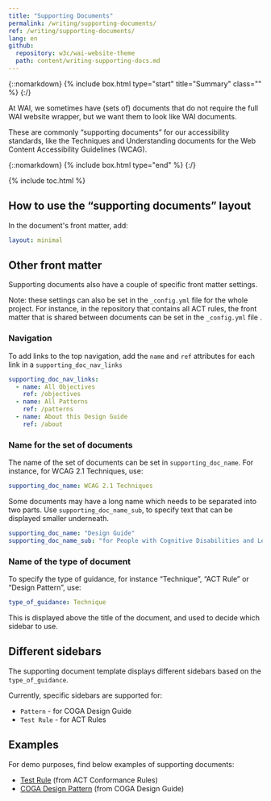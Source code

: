 ```yaml
---
title: "Supporting Documents"
permalink: /writing/supporting-documents/
ref: /writing/supporting-documents/
lang: en
github:
  repository: w3c/wai-website-theme
  path: content/writing-supporting-docs.md
---
```


{::nomarkdown}
{% include box.html type="start" title="Summary" class="" %}
{:/}

At WAI, we sometimes have (sets of) documents that do not require the full WAI website wrapper, but we want them to look like WAI documents. 

These are commonly “supporting documents” for our accessibility standards, like the Techniques and Understanding documents for the Web Content Accessibility Guidelines (WCAG).

{::nomarkdown}
{% include box.html type="end" %}
{:/}


{% include toc.html %}

## How to use the “supporting documents” layout

In the document's front matter, add:

```yaml
layout: minimal
```

## Other front matter

Supporting documents also have a couple of specific front matter settings.

Note: these settings can also be set in the `_config.yml` file for the whole project. For instance, in the repository that contains all ACT rules, the front matter that is shared between documents can be set in the `_config.yml` file .

### Navigation

To add links to the top navigation, add the `name` and `ref` attributes for each link in a `supporting_doc_nav_links`

```yaml
supporting_doc_nav_links:
  - name: All Objectives
    ref: /objectives
  - name: All Patterns
    ref: /patterns
  - name: About this Design Guide
    ref: /about
```

### Name for the set of documents

The name of the set of documents can be set in `supporting_doc_name`. For instance, for WCAG 2.1 Techniques, use: 

```yaml
supporting_doc_name: WCAG 2.1 Techniques
```

Some documents may have a long name which needs to be separated into two parts. Use `supporting_doc_name_sub`, to specify text that can be displayed smaller underneath.

```yaml
supporting_doc_name: "Design Guide"
supporting_doc_name_sub: "for People with Cognitive Disabilities and Learning Difficulties"
```

### Name of the type of document

To specify the type of guidance, for instance “Technique”, “ACT Rule” or “Design Pattern”, use: 

```yaml
type_of_guidance: Technique
```

This is displayed above the title of the document, and used to decide which sidebar to use.

## Different sidebars 

The supporting document template displays different sidebars based on the `type_of_guidance`. 

Currently, specific sidebars are supported for: 

- `Pattern` - for COGA Design Guide
- `Test Rule` - for ACT Rules

## Examples

For demo purposes, find below examples of supporting documents:

* [Test Rule](demo-act) (from ACT Conformance Rules)
* [COGA Design Pattern](demo-coga) (from COGA Design Guide)
